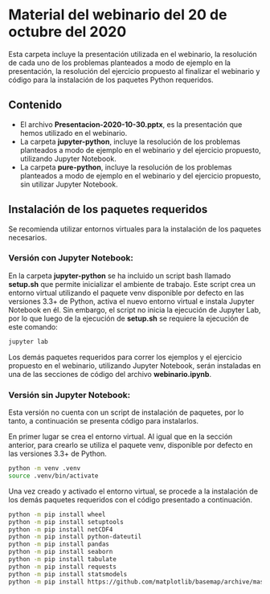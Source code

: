 # Material del webinario del 20 de octubre del 2020

Esta carpeta incluye la presentación utilizada en el webinario, la resolución de cada uno de los problemas planteados a modo de ejemplo en la presentación, la resolución del ejercicio propuesto al finalizar el webinario y código para la instalación de los paquetes Python requeridos.

## Contenido

  - El archivo **Presentacion-2020-10-30.pptx**, es la presentación que hemos utilizado en el webinario.
  - La carpeta **jupyter-python**, incluye la resolución de los problemas planteados a modo de ejemplo en el webinario y del ejercicio propuesto, utilizando Jupyter Notebook.
  - La carpeta **pure-python**, incluye la resolución de los problemas planteados a modo de ejemplo en el webinario y del ejercicio propuesto, sin utilizar Jupyter Notebook.

## Instalación de los paquetes requeridos

  Se recomienda utilizar entornos virtuales para la instalación de los paquetes necesarios.  
  
### Versión con Jupyter Notebook:
  
  En la carpeta **jupyter-python** se ha incluido un script bash llamado **setup.sh** que permite inicializar el ambiente de trabajo. Este script crea un entorno virtual utilizando el paquete venv disponible por defecto en las versiones 3.3+ de Python, activa el nuevo entorno virtual e instala Jupyter Notebook en él. Sin embargo, el script no inicia la ejecución de Jupyter Lab, por lo que luego de la ejecución de **setup.sh** se requiere la ejecución de este comando:

``` bash
jupyter lab
```  
Los demás paquetes requeridos para correr los ejemplos y el ejercicio propuesto en el webinario, utilizando Jupyter Notebook, serán instaladas en una de las secciones de código del archivo **webinario.ipynb**.

### Versión sin Jupyter Notebook:

Esta versión no cuenta con un script de instalación de paquetes, por lo tanto, a continuación se presenta código para instalarlos.

En primer lugar se crea el entorno virtual. Al igual que en la sección anterior, para crearlo se utiliza el paquete venv, disponible por defecto en las versiones 3.3+ de Python.

``` bash
python -m venv .venv
source .venv/bin/activate
```

Una vez creado y activado el entorno virtual, se procede a la instalación de los demás paquetes requeridos con el código presentado a continuación.

``` bash
python -m pip install wheel
python -m pip install setuptools
python -m pip install netCDF4
python -m pip install python-dateutil
python -m pip install pandas
python -m pip install seaborn
python -m pip install tabulate
python -m pip install requests
python -m pip install statsmodels
python -m pip install https://github.com/matplotlib/basemap/archive/master.zip
```
  
